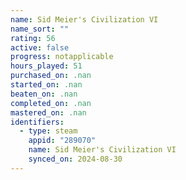 ```yaml
---
name: Sid Meier's Civilization VI
name_sort: ""
rating: 56
active: false
progress: notapplicable
hours_played: 51
purchased_on: .nan
started_on: .nan
beaten_on: .nan
completed_on: .nan
mastered_on: .nan
identifiers:
  - type: steam
    appid: "289070"
    name: Sid Meier's Civilization VI
    synced_on: 2024-08-30
---
```


